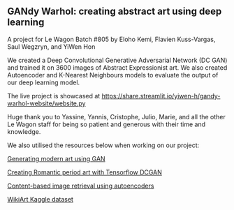 ## GANdy Warhol: creating abstract art using deep learning
A project for Le Wagon Batch #805 by Eloho Kemi, Flavien Kuss-Vargas, Saul Wegzryn, and YiWen Hon

We created a Deep Convolutional Generative Adversarial Network (DC GAN) and trained it on 3600 images of Abstract Expressionist art. We also created Autoencoder and K-Nearest Neighbours models to evaluate the output of our deep learning model.

The live project is showcased at https://share.streamlit.io/yiwen-h/gandy-warhol-website/website.py

Huge thank you to Yassine, Yannis, Cristophe, Julio, Marie, and all the other Le Wagon staff for being so patient and generous with their time and knowledge.

We also utilised the resources below when working on our project:

[Generating modern art using GAN](https://towardsdatascience.com/generating-modern-arts-using-generative-adversarial-network-gan-on-spell-39f67f83c7b4)

[Creating Romantic period art with Tensorflow DCGAN](https://www.kaggle.com/amyjang/creating-romantic-period-art-w-tensorflow-dcgan)

[Content-based image retrieval using autoencoders](https://github.com/ArunadeviRamesh/Content-Based-Image-Retrieval-using-Autoencoders-Unsupervised-deep-learning-algorithms)

[WikiArt Kaggle dataset](https://www.kaggle.com/antoinegruson/-wikiart-all-images-120k-link)
